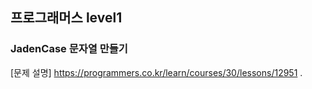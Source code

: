 ## 프로그래머스 level1
### JadenCase 문자열 만들기
[문제 설명] https://programmers.co.kr/learn/courses/30/lessons/12951 .
